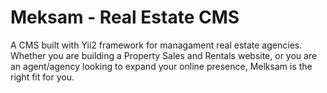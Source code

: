 Meksam - Real Estate CMS
===============================

A CMS built with Yii2 framework for managament real estate agencies.
Whether you are building a Property Sales and Rentals website, or you are an agent/agency looking to expand your online presence, Melksam is the right fit for you.
